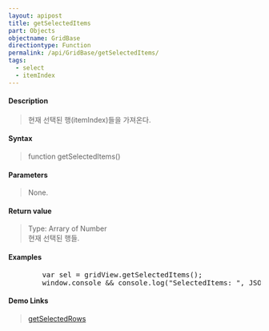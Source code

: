 ```yaml
---
layout: apipost
title: getSelectedItems
part: Objects
objectname: GridBase
directiontype: Function
permalink: /api/GridBase/getSelectedItems/
tags:
  - select
  - itemIndex
---
```



#### Description

> 현재 선택된 행(itemIndex)들을 가져온다.


#### Syntax

> function getSelectedItems()

#### Parameters

> None.

#### Return value

> Type: Arrary of Number  
> 현재 선택된 행들.

#### Examples 

<pre class="prettyprint">
        var sel = gridView.getSelectedItems();
        window.console && console.log("SelectedItems: ", JSON.stringify(sel));
</pre>

#### Demo Links
> [getSelectedRows](/api/GridBase/getSelectedRows)